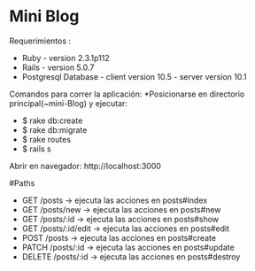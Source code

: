 # Mini Blog

Requerimientos : 

* Ruby - version 2.3.1p112 
* Rails - version 5.0.7
* Postgresql Database - client version 10.5
                      - server version 10.1

Comandos para correr la aplicación:
  *Posicionarse en directorio principal(~mini-Blog) y ejecutar:
  * $ rake db:create 
  * $ rake db:migrate 
  * $ rake routes
  * $ rails s 
  
Abrir en navegador: http://localhost:3000

#Paths 

* GET /posts  -> ejecuta las acciones en posts#index 
* GET /posts/new  -> ejecuta las acciones en posts#new 
* GET /posts/:id  -> ejecuta las acciones en posts#show 
* GET /posts/:id/edit  -> ejecuta las acciones en posts#edit 
* POST /posts  -> ejecuta las acciones en posts#create 
* PATCH /posts/:id  -> ejecuta las acciones en posts#update 
* DELETE /posts/:id  -> ejecuta las acciones en posts#destroy 
